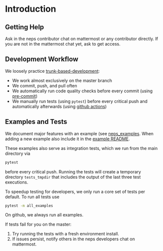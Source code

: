 # Introduction

## Getting Help

Ask in the neps contributor chat on mattermost or any contributor directly.
If you are not in the mattermost chat yet, ask to get access.

## Development Workflow

We loosely practice [trunk-based-development](https://trunkbaseddevelopment.com/):

- We work almost exclusively on the master branch
- We commit, push, and pull often
- We automatically run code quality checks before every commit (using [pre-commit](https://pre-commit.com/))
- We manually run tests (using `pytest`) before every critical push and automatically afterwards (using [github actions](https://github.com/automl/neps/actions))

## Examples and Tests

We document major features with an example (see [neps_examples](https://github.com/automl/neps/tree/master/neps_examples).
When adding a new example also include it in the [example README](https://github.com/automl/neps/tree/master/neps_examples/README.md).

These examples also serve as integration tests, which we run from the main directory via

```bash
pytest
```

before every critical push.
Running the tests will create a temporary directory `tests_tmpdir` that includes the output of the last three test executions.

To speedup testing for developers, we only run a core set of tests per default. To run all tests use

```bash
pytest -m all_examples
```

On github, we always run all examples.

If tests fail for you on the master:

1. Try running the tests with a fresh environment install.
1. If issues persist, notify others in the neps developers chat on mattermost.
